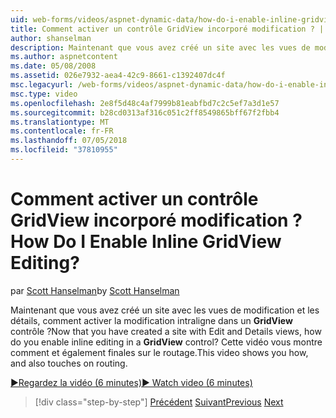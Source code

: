 ```yaml
---
uid: web-forms/videos/aspnet-dynamic-data/how-do-i-enable-inline-gridview-editing
title: Comment activer un contrôle GridView incorporé modification ? | Microsoft Docs
author: shanselman
description: Maintenant que vous avez créé un site avec les vues de modification et les détails, comment activer la modification intraligne dans un contrôle GridView ? Cette vidéo vous montre comment et également touc...
ms.author: aspnetcontent
ms.date: 05/08/2008
ms.assetid: 026e7932-aea4-42c9-8661-c1392407dc4f
msc.legacyurl: /web-forms/videos/aspnet-dynamic-data/how-do-i-enable-inline-gridview-editing
msc.type: video
ms.openlocfilehash: 2e8f5d48c4af7999b81eabfbd7c2c5ef7a3d1e57
ms.sourcegitcommit: b28cd0313af316c051c2ff8549865bff67f2fbb4
ms.translationtype: MT
ms.contentlocale: fr-FR
ms.lasthandoff: 07/05/2018
ms.locfileid: "37810955"
---
```

<a name="how-do-i-enable-inline-gridview-editing"></a><span data-ttu-id="98f6c-105">Comment activer un contrôle GridView incorporé modification ?</span><span class="sxs-lookup"><span data-stu-id="98f6c-105">How Do I Enable Inline GridView Editing?</span></span>
====================
<span data-ttu-id="98f6c-106">par [Scott Hanselman](https://github.com/shanselman)</span><span class="sxs-lookup"><span data-stu-id="98f6c-106">by [Scott Hanselman](https://github.com/shanselman)</span></span>

<span data-ttu-id="98f6c-107">Maintenant que vous avez créé un site avec les vues de modification et les détails, comment activer la modification intraligne dans un **GridView** contrôle ?</span><span class="sxs-lookup"><span data-stu-id="98f6c-107">Now that you have created a site with Edit and Details views, how do you enable inline editing in a **GridView** control?</span></span> <span data-ttu-id="98f6c-108">Cette vidéo vous montre comment et également finales sur le routage.</span><span class="sxs-lookup"><span data-stu-id="98f6c-108">This video shows you how, and also touches on routing.</span></span>

[<span data-ttu-id="98f6c-109">&#9654;Regardez la vidéo (6 minutes)</span><span class="sxs-lookup"><span data-stu-id="98f6c-109">&#9654; Watch video (6 minutes)</span></span>](https://channel9.msdn.com/Blogs/ASP-NET-Site-Videos/how-do-i-enable-inline-gridview-editing)

> [!div class="step-by-step"]
> <span data-ttu-id="98f6c-110">[Précédent](your-first-scaffold-and-what-is-dynamic-data.md)
> [Suivant](how-do-i-change-how-my-fields-render.md)</span><span class="sxs-lookup"><span data-stu-id="98f6c-110">[Previous](your-first-scaffold-and-what-is-dynamic-data.md)
[Next](how-do-i-change-how-my-fields-render.md)</span></span>
